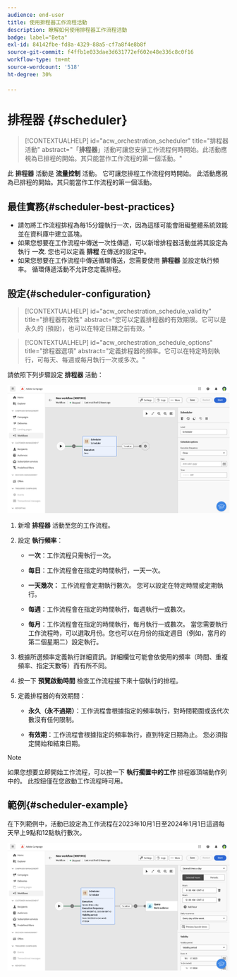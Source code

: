 ```yaml
---
audience: end-user
title: 使用排程器工作流程活動
description: 瞭解如何使用排程器工作流程活動
badge: label="Beta"
exl-id: 84142fbe-fd8a-4329-88a5-cf7a8f4e8b8f
source-git-commit: f4ffb1e033dae3d631772ef602e48e336c8c0f16
workflow-type: tm+mt
source-wordcount: '518'
ht-degree: 30%

---
```


# 排程器 {#scheduler}


>[!CONTEXTUALHELP]
>id="acw_orchestration_scheduler"
>title="排程器活動"
>abstract="「**排程器**」活動可讓您安排工作流程何時開始。此活動應視為已排程的開始。其只能當作工作流程的第一個活動。"


此 **排程器** 活動是 **流量控制** 活動。 它可讓您排程工作流程何時開始。 此活動應視為已排程的開始。其只能當作工作流程的第一個活動。

## 最佳實務{#scheduler-best-practices}

* 請勿將工作流程排程為每15分鐘執行一次，因為這樣可能會阻礙整體系統效能並在資料庫中建立區塊。
* 如果您想要在工作流程中傳送一次性傳遞，可以新增排程器活動並將其設定為執行 **一次**. 您也可以定義 **排程** 在傳送的設定中。
* 如果您想要在工作流程中傳送循環傳送，您需要使用 **排程器** 並設定執行頻率。 循環傳遞活動不允許您定義排程。

## 設定{#scheduler-configuration}

>[!CONTEXTUALHELP]
>id="acw_orchestration_schedule_validity"
>title="排程器有效性"
>abstract="您可以定義排程器的有效期限。它可以是永久的 (預設)，也可以在特定日期之前有效。"


>[!CONTEXTUALHELP]
>id="acw_orchestration_schedule_options"
>title="排程器選項"
>abstract="定義排程器的頻率。它可以在特定時刻執行，可每天、每週或每月執行一次或多次。"

請依照下列步驟設定 **排程器** 活動：

![](../assets/workflow-scheduler.png)

1. 新增 **排程器** 活動至您的工作流程。

1. 設定 **執行頻率**：

   * **一次**：工作流程只需執行一次。

   * **每日**：工作流程會在指定的時間執行，一天一次。

   * **一天幾次：** 工作流程會定期執行數次。 您可以設定在特定時間或定期執行。

   * **每週**：工作流程會在指定的時間執行，每週執行一或數次。

   * **每月**：工作流程會在指定的時間執行，每月執行一或數次。 當您需要執行工作流程時，可以選取月份。您也可以在月份的指定週日（例如，當月的第二個星期二）設定執行。

1. 根據所選頻率定義執行詳細資訊。詳細欄位可能會依使用的頻率（時間、重複頻率、指定天數等）而有所不同。

1. 按一下 **預覽啟動時間** 檢查工作流程接下來十個執行的排程。

1. 定義排程器的有效期間：

   * **永久（永不過期）**：工作流程會根據指定的頻率執行，對時間範圍或迭代次數沒有任何限制。

   * **有效期**：工作流程會根據指定的頻率執行，直到特定日期為止。 您必須指定開始和結束日期。

>[!NOTE]
>
>如果您想要立即開始工作流程，可以按一下 **執行擱置中的工作** 排程器頂端動作列中的。 此按鈕僅在您啟動工作流程時可用。

## 範例{#scheduler-example}

在下列範例中，活動已設定為工作流程在2023年10月1日至2024年1月1日這週每天早上9點和12點執行數次。

![](../assets/workflow-scheduler2.png)
